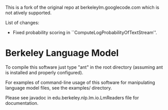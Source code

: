 This is a fork of the original repo at berkeleylm.googlecode.com which is not atively supported.

List of changes:

* Fixed probability scoring in ``ComputeLogProbabilityOfTextStream''.

# Berkeley Language Model

To compile this software just type "ant" in the root directory (assuming ant is installed and properly configured).

For examples of command-line usage of this software for manipulating language model files, see the examples/ directory.

Please see javadoc in edu.berkeley.nlp.lm.io.LmReaders file for documentation.





